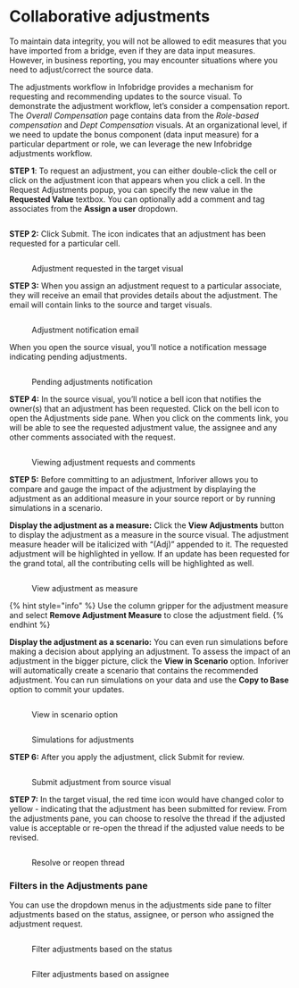 # Collaborative adjustments

To maintain data integrity, you will not be allowed to edit measures that you have imported from a bridge, even if they are data input measures. However, in business reporting, you may encounter situations where you need to adjust/correct the source data.

The adjustments workflow in Infobridge provides a mechanism for requesting and recommending updates to the source visual. To demonstrate the adjustment workflow, let’s consider a compensation report. The _Overall Compensation_ page contains data from the _Role-based compensation_ and _Dept Compensation_ visuals. At an organizational level, if we need to update the bonus component (data input measure) for a particular department or role, we can leverage the new Infobridge adjustments workflow. &#x20;

**STEP 1**: To request an adjustment, you can either double-click the cell or click on the adjustment icon that appears when you click a cell.  In the Request Adjustments popup, you can specify the new value in the **Requested Value** textbox. You can optionally add a comment and tag associates from the **Assign a user** dropdown.

<figure><img src="../.gitbook/assets/image (4) (13).png" alt=""><figcaption></figcaption></figure>

**STEP 2:** Click Submit. The <img src="../.gitbook/assets/image (1) (1) (4) (1).png" alt="" data-size="line">icon indicates that an adjustment has been requested for a particular cell.

<figure><img src="../.gitbook/assets/image (3) (18).png" alt=""><figcaption><p>Adjustment requested in the target visual</p></figcaption></figure>

**STEP 3:** When you assign an adjustment request to a particular associate, they will receive an email that provides details about the adjustment. The email will contain links to the source and target visuals.

<figure><img src="../.gitbook/assets/2.1.1. Infobridge adjustment source visual email (1).png" alt=""><figcaption><p>Adjustment notification email</p></figcaption></figure>

When you open the source visual, you’ll notice a notification message indicating pending adjustments.

<figure><img src="../.gitbook/assets/Infobridge adjustment source visual notification 2.png" alt=""><figcaption><p>Pending adjustments notification</p></figcaption></figure>

**STEP 4:** In the source visual, you’ll notice a bell icon that notifies the owner(s) that an adjustment has been requested. Click on the bell icon to open the Adjustments side pane. When you click on the comments link, you will be able to see the requested adjustment value, the assignee and any other comments associated with the request.

<figure><img src="../.gitbook/assets/image (6) (14).png" alt=""><figcaption><p>Viewing adjustment requests and comments</p></figcaption></figure>

**STEP 5:** Before committing to an adjustment, Inforiver allows you to compare and gauge the impact of the adjustment by displaying the adjustment as an additional measure in your source report or by running simulations in a scenario.

&#x20;**Display the adjustment as a measure:** Click the **View Adjustments** button to display the adjustment as a measure in the source visual. The adjustment measure header will be italicized with “(Adj)” appended to it. The requested adjustment will be highlighted in yellow. If an update has been requested for the grand total, all the contributing cells will be highlighted as well.

<figure><img src="../.gitbook/assets/image (7) (13).png" alt=""><figcaption><p>View adjustment as measure</p></figcaption></figure>



{% hint style="info" %}
Use the column gripper for the adjustment measure and select **Remove Adjustment Measure** to close the adjustment field.
{% endhint %}

**Display the adjustment as a scenario:** You can even run simulations before making a decision about applying an adjustment. To assess the impact of an adjustment in the bigger picture, click the **View in Scenario** option. Inforiver will automatically create a scenario that contains the recommended adjustment. You can run simulations on your data and use the **Copy to Base** option to commit your updates.&#x20;

<div>

<figure><img src="../.gitbook/assets/image (8) (12).png" alt=""><figcaption><p>View in scenario option</p></figcaption></figure>

 

<figure><img src="../.gitbook/assets/2024-08-14_17h42_56.png" alt=""><figcaption><p>Simulations for adjustments</p></figcaption></figure>

</div>

**STEP 6:** After you apply the adjustment, click Submit for review.

<figure><img src="../.gitbook/assets/image (9) (10).png" alt=""><figcaption><p>Submit adjustment from source visual</p></figcaption></figure>

**STEP 7:** In the target visual, the red time icon would have changed color to yellow - indicating that the adjustment has been submitted for review. From the adjustments pane, you can choose to resolve the thread if the adjusted value is acceptable or re-open the thread if the adjusted value needs to be revised.

<figure><img src="../.gitbook/assets/image (10) (9).png" alt=""><figcaption><p>Resolve or reopen thread</p></figcaption></figure>

### Filters in the Adjustments pane

You can use the dropdown menus in the adjustments side pane to filter adjustments based on the status, assignee, or person who assigned the adjustment request.

<div>

<figure><img src="../.gitbook/assets/image (926) (1).png" alt=""><figcaption><p>Filter adjustments based on the status</p></figcaption></figure>

 

<figure><img src="../.gitbook/assets/2024-08-14_22h58_45.png" alt=""><figcaption><p>Filter adjustments based on assignee</p></figcaption></figure>

</div>
